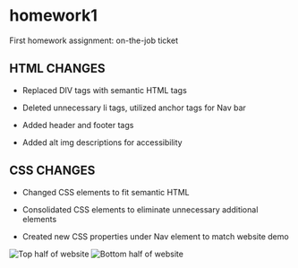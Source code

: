 # homework1
First homework assignment: on-the-job ticket

## HTML CHANGES
* Replaced DIV tags with semantic HTML tags

* Deleted unnecessary li tags, utilized anchor tags for Nav bar

* Added header and footer tags

* Added alt img descriptions for accessibility


## CSS CHANGES
* Changed CSS elements to fit semantic HTML

* Consolidated CSS elements to eliminate unnecessary additional elements

* Created new CSS properties under Nav element to match website demo

![Top half of website](https://user-images.githubusercontent.com/68556793/121444542-5a573580-c955-11eb-8169-4dd1f1a6a25a.png)
![Bottom half of website](https://user-images.githubusercontent.com/68556793/121444548-5cb98f80-c955-11eb-8600-8640936ab1e8.png)
